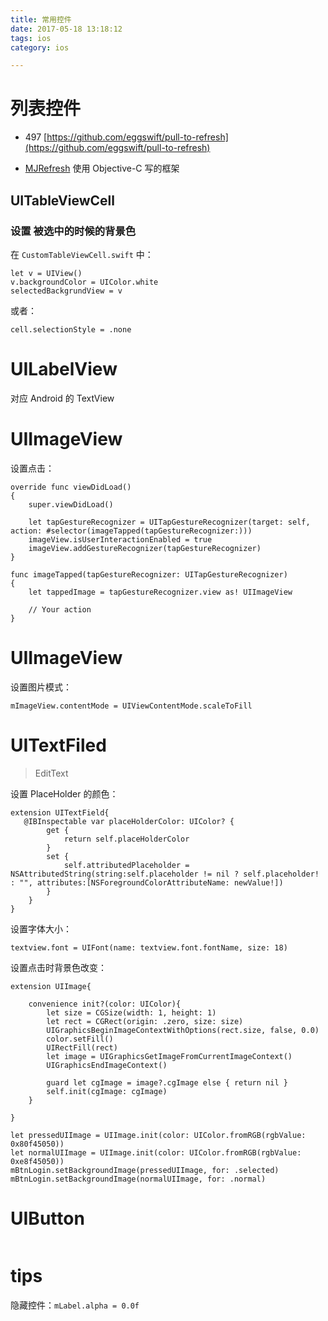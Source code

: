 ```yaml
---
title: 常用控件
date: 2017-05-18 13:18:12
tags: ios
category: ios

---
```



# 列表控件

- 497 [https://github.com/eggswift/pull-to-refresh](https://github.com/eggswift/pull-to-refresh)

- [MJRefresh](https://github.com/CoderMJLee/MJRefresh) 使用 Objective-C 写的框架

## UITableViewCell

### 设置 被选中的时候的背景色

在 `CustomTableViewCell.swift` 中：

```
let v = UIView()
v.backgroundColor = UIColor.white
selectedBackgrundView = v
```

或者：

```
cell.selectionStyle = .none
```

<!--more-->


# UILabelView

对应 Android 的 TextView




# UIImageView

设置点击：

```
override func viewDidLoad()
{
    super.viewDidLoad()

    let tapGestureRecognizer = UITapGestureRecognizer(target: self, action: #selector(imageTapped(tapGestureRecognizer:)))
    imageView.isUserInteractionEnabled = true
    imageView.addGestureRecognizer(tapGestureRecognizer)
}

func imageTapped(tapGestureRecognizer: UITapGestureRecognizer)
{
    let tappedImage = tapGestureRecognizer.view as! UIImageView

    // Your action
}
```

# UIImageView

设置图片模式：

```
mImageView.contentMode = UIViewContentMode.scaleToFill
```

# UITextFiled

>EditText

设置 PlaceHolder 的颜色：

```
extension UITextField{
   @IBInspectable var placeHolderColor: UIColor? {
        get {
            return self.placeHolderColor
        }
        set {
            self.attributedPlaceholder = NSAttributedString(string:self.placeholder != nil ? self.placeholder! : "", attributes:[NSForegroundColorAttributeName: newValue!])
        }
    }
}
```

设置字体大小：

```
textview.font = UIFont(name: textview.font.fontName, size: 18)
```

设置点击时背景色改变：

```
extension UIImage{
    
    convenience init?(color: UIColor){
        let size = CGSize(width: 1, height: 1)
        let rect = CGRect(origin: .zero, size: size)
        UIGraphicsBeginImageContextWithOptions(rect.size, false, 0.0)
        color.setFill()
        UIRectFill(rect)
        let image = UIGraphicsGetImageFromCurrentImageContext()
        UIGraphicsEndImageContext()
        
        guard let cgImage = image?.cgImage else { return nil }
        self.init(cgImage: cgImage)
    }
    
}
```

```
let pressedUIImage = UIImage.init(color: UIColor.fromRGB(rgbValue: 0x80f45050))
let normalUIImage = UIImage.init(color: UIColor.fromRGB(rgbValue: 0xe8f45050))
mBtnLogin.setBackgroundImage(pressedUIImage, for: .selected)
mBtnLogin.setBackgroundImage(normalUIImage, for: .normal)
```



# UIButton

```

```


# tips

隐藏控件：`mLabel.alpha = 0.0f`

